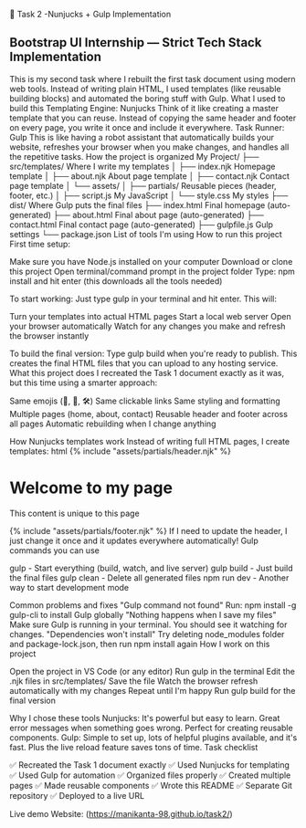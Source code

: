 📄 Task 2 -Nunjucks + Gulp Implementation
## Bootstrap UI Internship — Strict Tech Stack Implementation

This is my second  task where I rebuilt the first task document using modern web tools. Instead of writing plain HTML, I used templates (like reusable building blocks) and automated the boring stuff with Gulp.
What I used to build this
Templating Engine: Nunjucks
Think of it like creating a master template that you can reuse. Instead of copying the same header and footer on every page, you write it once and include it everywhere.
Task Runner: Gulp
This is like having a robot assistant that automatically builds your website, refreshes your browser when you make changes, and handles all the repetitive tasks.
How the project is organized
My Project/
├── src/templates/          Where I write my templates
│   ├── index.njk          Homepage template
│   ├── about.njk          About page template
│   ├── contact.njk        Contact page template
│   └── assets/
│       ├── partials/      Reusable pieces (header, footer, etc.)
│       ├── script.js      My JavaScript
│       └── style.css      My styles
├── dist/                   Where Gulp puts the final files
├── index.html             Final homepage (auto-generated)
├── about.html             Final about page (auto-generated)
├── contact.html           Final contact page (auto-generated)
├── gulpfile.js            Gulp settings
└── package.json           List of tools I'm using
How to run this project
First time setup:

Make sure you have Node.js installed on your computer
Download or clone this project
Open terminal/command prompt in the project folder
Type: npm install and hit enter (this downloads all the tools needed)

To start working:
Just type gulp in your terminal and hit enter. This will:

Turn your templates into actual HTML pages
Start a local web server
Open your browser automatically
Watch for any changes you make and refresh the browser instantly

To build the final version:
Type gulp build when you're ready to publish. This creates the final HTML files that you can upload to any hosting service.
What this project does
I recreated the Task 1 document exactly as it was, but this time using a smarter approach:

Same emojis (📄, 🎯, 🛠️)
Same clickable links
Same styling and formatting
Multiple pages (home, about, contact)
Reusable header and footer across all pages
Automatic rebuilding when I change anything

How Nunjucks templates work
Instead of writing full HTML pages, I create templates:
html<!-- Include a header that's used on every page -->
{% include "assets/partials/header.njk" %}

<main>
  <h1>Welcome to my page</h1>
  <p>This content is unique to this page</p>
</main>

<!-- Include a footer that's used on every page -->
{% include "assets/partials/footer.njk" %}
If I need to update the header, I just change it once and it updates everywhere automatically!
Gulp commands you can use

gulp - Start everything (build, watch, and live server)
gulp build - Just build the final files
gulp clean - Delete all generated files
npm run dev - Another way to start development mode

Common problems and fixes
"Gulp command not found"
Run: npm install -g gulp-cli to install Gulp globally
"Nothing happens when I save my files"
Make sure Gulp is running in your terminal. You should see it watching for changes.
"Dependencies won't install"
Try deleting node_modules folder and package-lock.json, then run npm install again
How I work on this project

Open the project in VS Code (or any editor)
Run gulp in the terminal
Edit the .njk files in src/templates/
Save the file
Watch the browser refresh automatically with my changes
Repeat until I'm happy
Run gulp build for the final version

Why I chose these tools
Nunjucks: It's powerful but easy to learn. Great error messages when something goes wrong. Perfect for creating reusable components.
Gulp: Simple to set up, lots of helpful plugins available, and it's fast. Plus the live reload feature saves tons of time.
Task checklist

✅ Recreated the Task 1 document exactly
✅ Used Nunjucks for templating
✅ Used Gulp for automation
✅ Organized files properly
✅ Created multiple pages
✅ Made reusable components
✅ Wrote this README
✅ Separate Git repository
✅ Deployed to a live URL

Live demo
Website: (https://manikanta-98.github.io/task2/)
